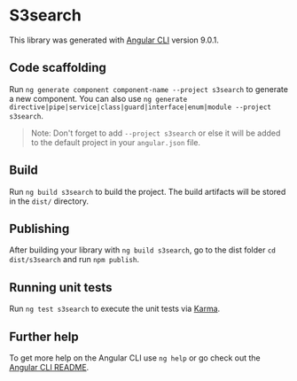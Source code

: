 # S3search

This library was generated with [Angular CLI](https://github.com/angular/angular-cli) version 9.0.1.

## Code scaffolding

Run `ng generate component component-name --project s3search` to generate a new component. You can also use `ng generate directive|pipe|service|class|guard|interface|enum|module --project s3search`.
> Note: Don't forget to add `--project s3search` or else it will be added to the default project in your `angular.json` file. 

## Build

Run `ng build s3search` to build the project. The build artifacts will be stored in the `dist/` directory.

## Publishing

After building your library with `ng build s3search`, go to the dist folder `cd dist/s3search` and run `npm publish`.

## Running unit tests

Run `ng test s3search` to execute the unit tests via [Karma](https://karma-runner.github.io).

## Further help

To get more help on the Angular CLI use `ng help` or go check out the [Angular CLI README](https://github.com/angular/angular-cli/blob/master/README.md).

